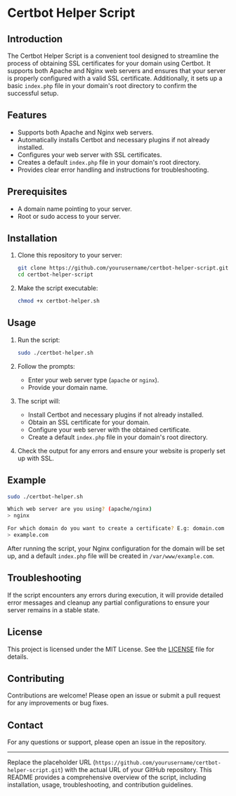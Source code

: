 # Certbot Helper Script

## Introduction

The Certbot Helper Script is a convenient tool designed to streamline the process of obtaining SSL certificates for your domain using Certbot. It supports both Apache and Nginx web servers and ensures that your server is properly configured with a valid SSL certificate. Additionally, it sets up a basic `index.php` file in your domain's root directory to confirm the successful setup.

## Features

- Supports both Apache and Nginx web servers.
- Automatically installs Certbot and necessary plugins if not already installed.
- Configures your web server with SSL certificates.
- Creates a default `index.php` file in your domain's root directory.
- Provides clear error handling and instructions for troubleshooting.

## Prerequisites

- A domain name pointing to your server.
- Root or sudo access to your server.

## Installation

1. Clone this repository to your server:
   ```sh
   git clone https://github.com/yourusername/certbot-helper-script.git
   cd certbot-helper-script
   ```

2. Make the script executable:
   ```sh
   chmod +x certbot-helper.sh
   ```

## Usage

1. Run the script:
   ```sh
   sudo ./certbot-helper.sh
   ```

2. Follow the prompts:
   - Enter your web server type (`apache` or `nginx`).
   - Provide your domain name.

3. The script will:
   - Install Certbot and necessary plugins if not already installed.
   - Obtain an SSL certificate for your domain.
   - Configure your web server with the obtained certificate.
   - Create a default `index.php` file in your domain's root directory.

4. Check the output for any errors and ensure your website is properly set up with SSL.

## Example

```sh
sudo ./certbot-helper.sh

Which web server are you using? (apache/nginx)
> nginx

For which domain do you want to create a certificate? E.g: domain.com
> example.com
```

After running the script, your Nginx configuration for the domain will be set up, and a default `index.php` file will be created in `/var/www/example.com`.

## Troubleshooting

If the script encounters any errors during execution, it will provide detailed error messages and cleanup any partial configurations to ensure your server remains in a stable state.

## License

This project is licensed under the MIT License. See the [LICENSE](LICENSE) file for details.

## Contributing

Contributions are welcome! Please open an issue or submit a pull request for any improvements or bug fixes.

## Contact

For any questions or support, please open an issue in the repository.

---

Replace the placeholder URL (`https://github.com/yourusername/certbot-helper-script.git`) with the actual URL of your GitHub repository. This README provides a comprehensive overview of the script, including installation, usage, troubleshooting, and contribution guidelines.
